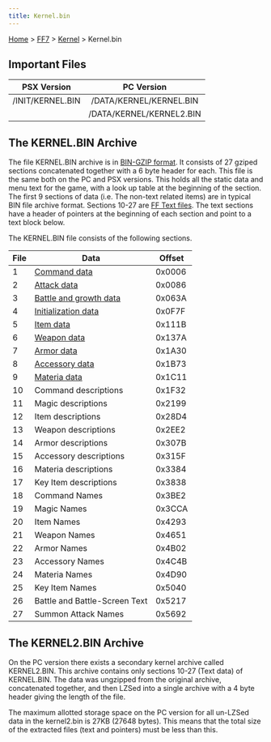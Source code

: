 ```yaml
---
title: Kernel.bin
---
```


[Home](/ff7-flat-wiki/Main%20Page.md) > [FF7](/ff7-flat-wiki/FF7.md) > [Kernel](/ff7-flat-wiki/FF7/Kernel.md) > Kernel.bin

## Important Files

|   PSX Version    |        PC Version        |
|:----------------:|:------------------------:|
| /INIT/KERNEL.BIN | /DATA/KERNEL/KERNEL.BIN  |
|                  | /DATA/KERNEL/KERNEL2.BIN |

## The KERNEL.BIN Archive

The file KERNEL.BIN archive is in [BIN-GZIP format][]. It consists of 27
gziped sections concatenated together with a 6 byte header for each.
This file is the same both on the PC and PSX versions. This holds all
the static data and menu text for the game, with a look up table at the
beginning of the section. The first 9 sections of data (i.e. The
non-text related items) are in typical BIN file archive format. Sections
10-27 are [FF Text files][]. The text sections have a header of pointers
at the beginning of each section and point to a text block below.

The KERNEL.BIN file consists of the following sections.

| File | Data                          | Offset |
|------|-------------------------------|--------|
| 1    | [Command data][]              | 0x0006 |
| 2    | [Attack data][]               | 0x0086 |
| 3    | [Battle and growth data][]    | 0x063A |
| 4    | [Initialization data][]       | 0x0F7F |
| 5    | [Item data][]                 | 0x111B |
| 6    | [Weapon data][]               | 0x137A |
| 7    | [Armor data][]                | 0x1A30 |
| 8    | [Accessory data][]            | 0x1B73 |
| 9    | [Materia data][]              | 0x1C11 |
| 10   | Command descriptions          | 0x1F32 |
| 11   | Magic descriptions            | 0x2199 |
| 12   | Item descriptions             | 0x28D4 |
| 13   | Weapon descriptions           | 0x2EE2 |
| 14   | Armor descriptions            | 0x307B |
| 15   | Accessory descriptions        | 0x315F |
| 16   | Materia descriptions          | 0x3384 |
| 17   | Key Item descriptions         | 0x3838 |
| 18   | Command Names                 | 0x3BE2 |
| 19   | Magic Names                   | 0x3CCA |
| 20   | Item Names                    | 0x4293 |
| 21   | Weapon Names                  | 0x4651 |
| 22   | Armor Names                   | 0x4B02 |
| 23   | Accessory Names               | 0x4C4B |
| 24   | Materia Names                 | 0x4D90 |
| 25   | Key Item Names                | 0x5040 |
| 26   | Battle and Battle-Screen Text | 0x5217 |
| 27   | Summon Attack Names           | 0x5692 |

## The KERNEL2.BIN Archive

On the PC version there exists a secondary kernel archive called
KERNEL2.BIN. This archive contains only sections 10-27 (Text data) of
KERNEL.BIN. The data was ungzipped from the original archive,
concatenated together, and then LZSed into a single archive with a 4
byte header giving the length of the file.

The maximum allotted storage space on the PC version for all un-LZSed
data in the kernel2.bin is 27KB (27648 bytes). This means that the total
size of the extracted files (text and pointers) must be less than this.

  [BIN-GZIP format]: /ff7-flat-wiki/FF7/Kernel/Low%20level%20libraries.md#BIN-GZIP%20Type%20Archives
    "wikilink"
  [FF Text files]: /ff7-flat-wiki/FF7/FF%20Text.md "wikilink"
  [Command data]: /ff7-flat-wiki/FF7/Command%20data.md "wikilink"
  [Attack data]: /ff7-flat-wiki/FF7/Attack%20data.md "wikilink"
  [Battle and growth data]: /ff7-flat-wiki/FF7/Battle%20and%20growth%20data.md "wikilink"
  [Initialization data]: /ff7-flat-wiki/FF7/Character%20starting%20stats.md "wikilink"
  [Item data]: /ff7-flat-wiki/FF7/Item%20data.md "wikilink"
  [Weapon data]: /ff7-flat-wiki/FF7/Weapon%20data.md "wikilink"
  [Armor data]: /ff7-flat-wiki/FF7/Armor%20data.md "wikilink"
  [Accessory data]: /ff7-flat-wiki/FF7/Accessory%20data.md "wikilink"
  [Materia data]: /ff7-flat-wiki/FF7/Materia%20data.md "wikilink"
